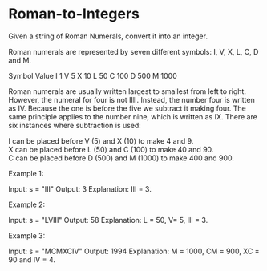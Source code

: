 # Roman-to-Integers
Given a string of Roman Numerals, convert it into an integer. 

Roman numerals are represented by seven different symbols: I, V, X, L, C, D and M.

Symbol       Value
I             1
V             5
X             10
L             50
C             100
D             500
M             1000

Roman numerals are usually written largest to smallest from left to right. However, the numeral for four is not IIII. Instead, the number four is written as IV. Because the one is before the five we subtract it making four. The same principle applies to the number nine, which is written as IX. There are six instances where subtraction is used:

I can be placed before V (5) and X (10) to make 4 and 9.  
X can be placed before L (50) and C (100) to make 40 and 90.  
C can be placed before D (500) and M (1000) to make 400 and 900.  

Example 1:

Input: s = "III" 
Output: 3 
Explanation: III = 3. 

Example 2:

Input: s = "LVIII" 
Output: 58 
Explanation: L = 50, V= 5, III = 3. 

Example 3:

Input: s = "MCMXCIV" 
Output: 1994 
Explanation: M = 1000, CM = 900, XC = 90 and IV = 4. 
